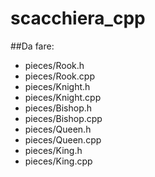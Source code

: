 # scacchiera_cpp

##Da fare:

- pieces/Rook.h
- pieces/Rook.cpp
- pieces/Knight.h
- pieces/Knight.cpp
- pieces/Bishop.h
- pieces/Bishop.cpp
- pieces/Queen.h
- pieces/Queen.cpp
- pieces/King.h
- pieces/King.cpp
